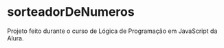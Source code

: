 # sorteadorDeNumeros
Projeto feito durante o curso de Lógica de Programação em JavaScript da Alura.
